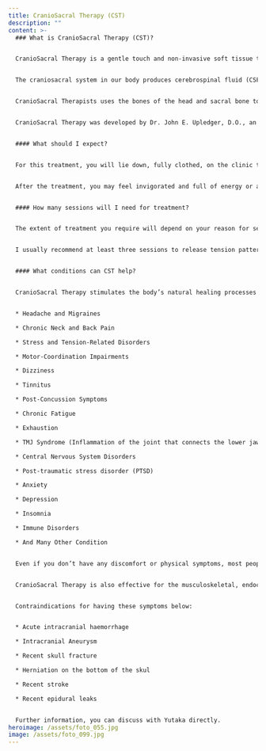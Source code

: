 ```yaml
---
title: CranioSacral Therapy (CST)
description: ""
content: >-
  ### What is CranioSacral Therapy (CST)?


  CranioSacral Therapy is a gentle touch and non-invasive soft tissue therapy used in the treatment of a number of different complaints. It is also a powerful therapy that affects the central nervous system to assist in improving function throughout the body system. It is suitable for all ages, from infants to the elderly. 


  The craniosacral system in our body produces cerebrospinal fluid (CSF), reabsorbs it in the brain and circulates it around the brain and the spinal cord. The CSF is enclosed by a three-layered membrane system that attaches to the bones of the skull on the inside, to the vertebrae of the upper neck and to the sacrum in the lower back. The craniosacral system makes the little openings rhythmically in the skull and vertebral column that allow passage of sensation through major nerves going to all parts of the body. 


  CranioSacral Therapists uses the bones of the head and sacral bone to act as a handle and palpate or listen to the membranes of the craniosacral system. CranioSacral Therapists find the areas of restricted movement that compromise craniosacral system function and work to restore their normal motion. In doing this work, CranioSacral Therapy is often able to improve the function of the nervous and endocrine systems by improving the environment in which these systems do their work.


  CranioSacral Therapy was developed by Dr. John E. Upledger, D.O., an osteopathic physician and researcher at the Michigan State University in the early 1970s. He established the Upledger Institute in Florida in 1985; now his CranioSacral Therapy techniques and research are being recognised and and widely incorporated in Remedial Massage Therapy, Physiotherapy, Chiropractic, Osteopathic and many other therapies all over the world.


  #### What should I expect?


  For this treatment, you will lie down, fully clothed, on the clinic table and make yourself comfortable. The therapist first conducts a whole body evaluation to identify any restriction within your internal body system. The therapist touches your body lightly to sense connectivity of your tissues. During the treatment it is not uncommon for clients to become deeply relaxed, even fall asleep. As the therapist conducts the treatment, you may feel a sensation of heat or warmth and a gentle pulse from the restricted areas of your craniosacral system. The therapy may also evoke sensations that recall prior injuries or events from the past. Some clients experience a strong emotional response during or after treatment. Everybody is different and each person’s experience is unique to them.


  After the treatment, you may feel invigorated and full of energy or a little dozy or tired, or even a little emotional. People often report that they sleepheavily after the treatment or even that they feel worse for 24 hours or so. In order for change to occur sometimes discomfort is felt. The healing process of change often continues for many days or longer after the treatment, as the body adapts to the subtle changes that have been made. 


  #### How many sessions will I need for treatment?


  The extent of treatment you require will depend on your reason for seeking treatment and how long you have suffered with your condition. Generally, the longer you have had a condition, the more treatment you require. This is because your body has had to develop coping strategies for dealing with the problem, causing it to become multifaceted.


  I usually recommend at least three sessions to release tension patterns, restrictions or affect the functioning of all body system. After the series of sessions, I review the treatment plan. If I feel progress is not being made, I will suggest alternative treatments or refer you to another specialist.


  #### What conditions can CST help?


  CranioSacral Therapy stimulates the body’s natural healing processes and is effective for a wide range of conditions associated with a full spectrum of pain, illness, trauma and dysfunction, including:


  * Headache and Migraines

  * Chronic Neck and Back Pain

  * Stress and Tension-Related Disorders

  * Motor-Coordination Impairments

  * Dizziness

  * Tinnitus

  * Post-Concussion Symptoms

  * Chronic Fatigue

  * Exhaustion

  * TMJ Syndrome (Inflammation of the joint that connects the lower jaw to the skull)

  * Central Nervous System Disorders

  * Post-traumatic stress disorder (PTSD)

  * Anxiety

  * Depression

  * Insomnia

  * Immune Disorders

  * And Many Other Condition


  Even if you don’t have any discomfort or physical symptoms, most people can still benefit from CranioSacral Therapy - for relaxation to release your nervous system, to de-stressing, or just tuning up your body balance to maintain good health.


  CranioSacral Therapy is also effective for the musculoskeletal, endocrine, homeostasis, cardio-respiratory, gastrointestinal, lymphatic, immune and reproductive systems. 


  Contraindications for having these symptoms below:


  * Acute intracranial haemorrhage

  * Intracranial Aneurysm

  * Recent skull fracture

  * Herniation on the bottom of the skul

  * Recent stroke

  * Recent epidural leaks


  Further information, you can discuss with Yutaka directly.
heroimage: /assets/foto_055.jpg
image: /assets/foto_099.jpg
---
```

